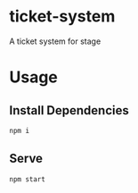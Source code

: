 # ticket-system

A ticket system for stage

# Usage

## Install Dependencies

```bash
npm i
```

## Serve

```bash
npm start
```
